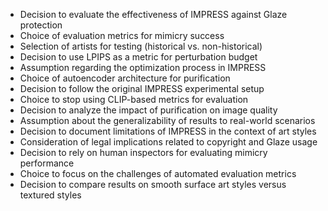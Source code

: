 - Decision to evaluate the effectiveness of IMPRESS against Glaze protection
- Choice of evaluation metrics for mimicry success
- Selection of artists for testing (historical vs. non-historical)
- Decision to use LPIPS as a metric for perturbation budget
- Assumption regarding the optimization process in IMPRESS
- Choice of autoencoder architecture for purification
- Decision to follow the original IMPRESS experimental setup
- Choice to stop using CLIP-based metrics for evaluation
- Decision to analyze the impact of purification on image quality
- Assumption about the generalizability of results to real-world scenarios
- Decision to document limitations of IMPRESS in the context of art styles
- Consideration of legal implications related to copyright and Glaze usage
- Decision to rely on human inspectors for evaluating mimicry performance
- Choice to focus on the challenges of automated evaluation metrics
- Decision to compare results on smooth surface art styles versus textured styles